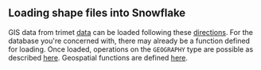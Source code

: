 ## Loading shape files into Snowflake

GIS data from trimet [data](https://developer.trimet.org/gis/) can be loaded following these [directions](https://medium.com/@daria.rostovtseva/load-shapefiles-into-snowflake-the-easy-way-2af966a17c9a).
For the database you're concerned with, there may already be a function defined for loading.  Once loaded, operations on the `GEOGRAPHY` type are possible as described [here](https://docs.snowflake.com/en/sql-reference/data-types-geospatial#label-data-types-geography).  Geospatial functions are defined [here](https://docs.snowflake.com/en/sql-reference/functions-geospatial).
